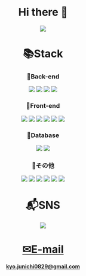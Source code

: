 <div align="center">
<h1>Hi there 👋</h1>
<img src="https://capsule-render.vercel.app/api?type=wave&color=auto&height=300&section=header&text=junichi&fontSize=90" />
<h1>📚Stack</h1>  
   <div>
      <h3>💾Back-end</h3>
      <img src="https://img.shields.io/badge/java-007396?style=for-the-badge&logo=java&logoColor=white">
      <img src="https://img.shields.io/badge/spring-6DB33F?style=for-the-badge&logo=spring&logoColor=white">
      <img src="https://img.shields.io/badge/springboot-6DB33F?style=for-the-badge&logo=springboot&logoColor=white">
      <img src="https://img.shields.io/badge/node.js-339933?style=for-the-badge&logo=node.js&logoColor=white">
      <br>
      <h3>💾Front-end</h3>
      <img src="https://img.shields.io/badge/html5-E34F26?style=for-the-badge&logo=html5&logoColor=white"> 
      <img src="https://img.shields.io/badge/css3-1572B6?style=for-the-badge&logo=css3&logoColor=white"> 
      <img src="https://img.shields.io/badge/javascript-F7DF1E?style=for-the-badge&logo=javascript&logoColor=black"> 
      <img src="https://img.shields.io/badge/jquery-0769AD?style=for-the-badge&logo=jquery&logoColor=white">
      <img src="https://img.shields.io/badge/react-61DAFB?style=for-the-badge&logo=react&logoColor=black">
      <img src="https://img.shields.io/badge/bootstrap-7952B3?style=for-the-badge&logo=bootstrap&logoColor=white">
      <br>
      <h3>💾Database</h3>
      <img src="https://img.shields.io/badge/oracle-F80000?style=for-the-badge&logo=oracle&logoColor=white">
      <img src="https://img.shields.io/badge/mysql-4479A1?style=for-the-badge&logo=mysql&logoColor=white">
      <br>
      <h3>💾その他</h3>
      <img src="https://img.shields.io/badge/apache tomcat-F8DC75?style=for-the-badge&logo=apachetomcat&logoColor=black">  
      <img src="https://img.shields.io/badge/github-181717?style=for-the-badge&logo=github&logoColor=white">
      <img src="https://img.shields.io/badge/git-F05032?style=for-the-badge&logo=git&logoColor=white">
      <img src="https://img.shields.io/badge/maven-C71A36?style=for-the-badge&logo=apache%20maven&logoColor=white">
      <img src="https://img.shields.io/badge/gradle-02303A?style=for-the-badge&logo=gradle&logoColor=white">
      <img src="https://img.shields.io/badge/docker-46a2f1?style=for-the-badge&logo=docker&logoColor=ffffff">
    <br>
   </div>
   <h1>📬SNS</h1>
      <a href="https://note.com/junichi0829" target="_blank"><img src="https://img.shields.io/badge/DevBlog-238F76?style=flat-square&logo=notion&logoColor=white" />
   <h1>✉E-mail</h1>
      <h4>kyo.junichi0829@gmail.com</h4>
</div>

<!--
**junichi0829/junichi0829** is a ✨ _special_ ✨ repository because its `README.md` (this file) appears on your GitHub profile.

Here are some ideas to get you started:

- 🔭 I’m currently working on ...
- 🌱 I’m currently learning ...
- 👯 I’m looking to collaborate on ...
- 🤔 I’m looking for help with ...
- 💬 Ask me about ...
- 📫 How to reach me: ...
- 😄 Pronouns: ...
- ⚡ Fun fact: ...
-->
